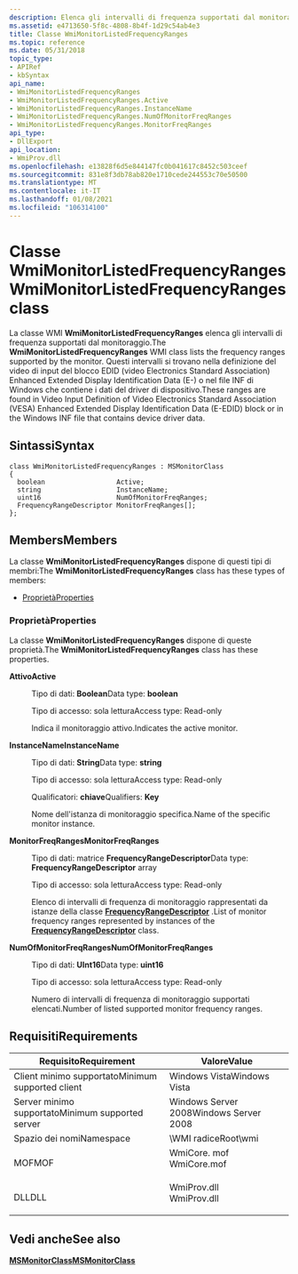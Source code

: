 ```yaml
---
description: Elenca gli intervalli di frequenza supportati dal monitoraggio.
ms.assetid: e4713650-5f8c-4808-8b4f-1d29c54ab4e3
title: Classe WmiMonitorListedFrequencyRanges
ms.topic: reference
ms.date: 05/31/2018
topic_type:
- APIRef
- kbSyntax
api_name:
- WmiMonitorListedFrequencyRanges
- WmiMonitorListedFrequencyRanges.Active
- WmiMonitorListedFrequencyRanges.InstanceName
- WmiMonitorListedFrequencyRanges.NumOfMonitorFreqRanges
- WmiMonitorListedFrequencyRanges.MonitorFreqRanges
api_type:
- DllExport
api_location:
- WmiProv.dll
ms.openlocfilehash: e13828f6d5e844147fc0b041617c8452c503ceef
ms.sourcegitcommit: 831e8f3db78ab820e1710cede244553c70e50500
ms.translationtype: MT
ms.contentlocale: it-IT
ms.lasthandoff: 01/08/2021
ms.locfileid: "106314100"
---
```

# <a name="wmimonitorlistedfrequencyranges-class"></a><span data-ttu-id="1eb58-103">Classe WmiMonitorListedFrequencyRanges</span><span class="sxs-lookup"><span data-stu-id="1eb58-103">WmiMonitorListedFrequencyRanges class</span></span>

<span data-ttu-id="1eb58-104">La classe WMI **WmiMonitorListedFrequencyRanges** elenca gli intervalli di frequenza supportati dal monitoraggio.</span><span class="sxs-lookup"><span data-stu-id="1eb58-104">The **WmiMonitorListedFrequencyRanges** WMI class lists the frequency ranges supported by the monitor.</span></span> <span data-ttu-id="1eb58-105">Questi intervalli si trovano nella definizione del video di input del blocco EDID (video Electronics Standard Association) Enhanced Extended Display Identification Data (E-) o nel file INF di Windows che contiene i dati del driver di dispositivo.</span><span class="sxs-lookup"><span data-stu-id="1eb58-105">These ranges are found in Video Input Definition of Video Electronics Standard Association (VESA) Enhanced Extended Display Identification Data (E-EDID) block or in the Windows INF file that contains device driver data.</span></span>

## <a name="syntax"></a><span data-ttu-id="1eb58-106">Sintassi</span><span class="sxs-lookup"><span data-stu-id="1eb58-106">Syntax</span></span>

``` syntax
class WmiMonitorListedFrequencyRanges : MSMonitorClass
{
  boolean                  Active;
  string                   InstanceName;
  uint16                   NumOfMonitorFreqRanges;
  FrequencyRangeDescriptor MonitorFreqRanges[];
};
```

## <a name="members"></a><span data-ttu-id="1eb58-107">Members</span><span class="sxs-lookup"><span data-stu-id="1eb58-107">Members</span></span>

<span data-ttu-id="1eb58-108">La classe **WmiMonitorListedFrequencyRanges** dispone di questi tipi di membri:</span><span class="sxs-lookup"><span data-stu-id="1eb58-108">The **WmiMonitorListedFrequencyRanges** class has these types of members:</span></span>

-   [<span data-ttu-id="1eb58-109">Proprietà</span><span class="sxs-lookup"><span data-stu-id="1eb58-109">Properties</span></span>](#properties)

### <a name="properties"></a><span data-ttu-id="1eb58-110">Proprietà</span><span class="sxs-lookup"><span data-stu-id="1eb58-110">Properties</span></span>

<span data-ttu-id="1eb58-111">La classe **WmiMonitorListedFrequencyRanges** dispone di queste proprietà.</span><span class="sxs-lookup"><span data-stu-id="1eb58-111">The **WmiMonitorListedFrequencyRanges** class has these properties.</span></span>

<dl> <dt>

<span data-ttu-id="1eb58-112">**Attivo**</span><span class="sxs-lookup"><span data-stu-id="1eb58-112">**Active**</span></span>
</dt> <dd> <dl> <dt>

<span data-ttu-id="1eb58-113">Tipo di dati: **Boolean**</span><span class="sxs-lookup"><span data-stu-id="1eb58-113">Data type: **boolean**</span></span>
</dt> <dt>

<span data-ttu-id="1eb58-114">Tipo di accesso: sola lettura</span><span class="sxs-lookup"><span data-stu-id="1eb58-114">Access type: Read-only</span></span>
</dt> </dl>

<span data-ttu-id="1eb58-115">Indica il monitoraggio attivo.</span><span class="sxs-lookup"><span data-stu-id="1eb58-115">Indicates the active monitor.</span></span>

</dd> <dt>

<span data-ttu-id="1eb58-116">**InstanceName**</span><span class="sxs-lookup"><span data-stu-id="1eb58-116">**InstanceName**</span></span>
</dt> <dd> <dl> <dt>

<span data-ttu-id="1eb58-117">Tipo di dati: **String**</span><span class="sxs-lookup"><span data-stu-id="1eb58-117">Data type: **string**</span></span>
</dt> <dt>

<span data-ttu-id="1eb58-118">Tipo di accesso: sola lettura</span><span class="sxs-lookup"><span data-stu-id="1eb58-118">Access type: Read-only</span></span>
</dt> <dt>

<span data-ttu-id="1eb58-119">Qualificatori: **chiave**</span><span class="sxs-lookup"><span data-stu-id="1eb58-119">Qualifiers: **Key**</span></span>
</dt> </dl>

<span data-ttu-id="1eb58-120">Nome dell'istanza di monitoraggio specifica.</span><span class="sxs-lookup"><span data-stu-id="1eb58-120">Name of the specific monitor instance.</span></span>

</dd> <dt>

<span data-ttu-id="1eb58-121">**MonitorFreqRanges**</span><span class="sxs-lookup"><span data-stu-id="1eb58-121">**MonitorFreqRanges**</span></span>
</dt> <dd> <dl> <dt>

<span data-ttu-id="1eb58-122">Tipo di dati: matrice **FrequencyRangeDescriptor**</span><span class="sxs-lookup"><span data-stu-id="1eb58-122">Data type: **FrequencyRangeDescriptor** array</span></span>
</dt> <dt>

<span data-ttu-id="1eb58-123">Tipo di accesso: sola lettura</span><span class="sxs-lookup"><span data-stu-id="1eb58-123">Access type: Read-only</span></span>
</dt> </dl>

<span data-ttu-id="1eb58-124">Elenco di intervalli di frequenza di monitoraggio rappresentati da istanze della classe [**FrequencyRangeDescriptor**](frequencyrangedescriptor.md) .</span><span class="sxs-lookup"><span data-stu-id="1eb58-124">List of monitor frequency ranges represented by instances of the [**FrequencyRangeDescriptor**](frequencyrangedescriptor.md) class.</span></span>

</dd> <dt>

<span data-ttu-id="1eb58-125">**NumOfMonitorFreqRanges**</span><span class="sxs-lookup"><span data-stu-id="1eb58-125">**NumOfMonitorFreqRanges**</span></span>
</dt> <dd> <dl> <dt>

<span data-ttu-id="1eb58-126">Tipo di dati: **UInt16**</span><span class="sxs-lookup"><span data-stu-id="1eb58-126">Data type: **uint16**</span></span>
</dt> <dt>

<span data-ttu-id="1eb58-127">Tipo di accesso: sola lettura</span><span class="sxs-lookup"><span data-stu-id="1eb58-127">Access type: Read-only</span></span>
</dt> </dl>

<span data-ttu-id="1eb58-128">Numero di intervalli di frequenza di monitoraggio supportati elencati.</span><span class="sxs-lookup"><span data-stu-id="1eb58-128">Number of listed supported monitor frequency ranges.</span></span>

</dd> </dl>

## <a name="requirements"></a><span data-ttu-id="1eb58-129">Requisiti</span><span class="sxs-lookup"><span data-stu-id="1eb58-129">Requirements</span></span>



| <span data-ttu-id="1eb58-130">Requisito</span><span class="sxs-lookup"><span data-stu-id="1eb58-130">Requirement</span></span> | <span data-ttu-id="1eb58-131">Valore</span><span class="sxs-lookup"><span data-stu-id="1eb58-131">Value</span></span> |
|-------------------------------------|----------------------------------------------------------------------------------------|
| <span data-ttu-id="1eb58-132">Client minimo supportato</span><span class="sxs-lookup"><span data-stu-id="1eb58-132">Minimum supported client</span></span><br/> | <span data-ttu-id="1eb58-133">Windows Vista</span><span class="sxs-lookup"><span data-stu-id="1eb58-133">Windows Vista</span></span><br/>                                                               |
| <span data-ttu-id="1eb58-134">Server minimo supportato</span><span class="sxs-lookup"><span data-stu-id="1eb58-134">Minimum supported server</span></span><br/> | <span data-ttu-id="1eb58-135">Windows Server 2008</span><span class="sxs-lookup"><span data-stu-id="1eb58-135">Windows Server 2008</span></span><br/>                                                         |
| <span data-ttu-id="1eb58-136">Spazio dei nomi</span><span class="sxs-lookup"><span data-stu-id="1eb58-136">Namespace</span></span><br/>                | <span data-ttu-id="1eb58-137">\\WMI radice</span><span class="sxs-lookup"><span data-stu-id="1eb58-137">Root\\wmi</span></span><br/>                                                                   |
| <span data-ttu-id="1eb58-138">MOF</span><span class="sxs-lookup"><span data-stu-id="1eb58-138">MOF</span></span><br/>                      | <dl> <span data-ttu-id="1eb58-139"><dt>WmiCore. mof</dt></span><span class="sxs-lookup"><span data-stu-id="1eb58-139"><dt>WmiCore.mof</dt></span></span> </dl> |
| <span data-ttu-id="1eb58-140">DLL</span><span class="sxs-lookup"><span data-stu-id="1eb58-140">DLL</span></span><br/>                      | <dl> <span data-ttu-id="1eb58-141"><dt>WmiProv.dll</dt></span><span class="sxs-lookup"><span data-stu-id="1eb58-141"><dt>WmiProv.dll</dt></span></span> </dl> |



## <a name="see-also"></a><span data-ttu-id="1eb58-142">Vedi anche</span><span class="sxs-lookup"><span data-stu-id="1eb58-142">See also</span></span>

<dl> <dt>

[<span data-ttu-id="1eb58-143">**MSMonitorClass**</span><span class="sxs-lookup"><span data-stu-id="1eb58-143">**MSMonitorClass**</span></span>](msmonitorclass.md)
</dt> </dl>

 

 




